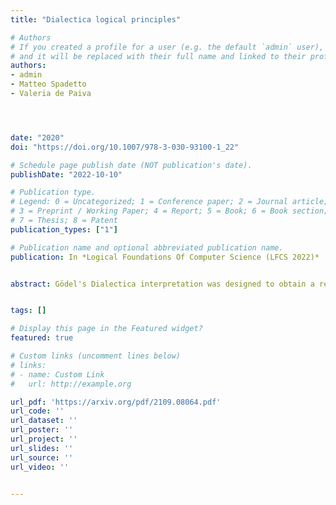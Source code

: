 ```yaml
---
title: "Dialectica logical principles"

# Authors
# If you created a profile for a user (e.g. the default `admin` user), write the username (folder name) here 
# and it will be replaced with their full name and linked to their profile.
authors:
- admin
- Matteo Spadetto
- Valeria de Paiva




date: "2020"
doi: "https://doi.org/10.1007/978-3-030-93100-1_22"

# Schedule page publish date (NOT publication's date).
publishDate: "2022-10-10"

# Publication type.
# Legend: 0 = Uncategorized; 1 = Conference paper; 2 = Journal article;
# 3 = Preprint / Working Paper; 4 = Report; 5 = Book; 6 = Book section;
# 7 = Thesis; 8 = Patent
publication_types: ["1"]

# Publication name and optional abbreviated publication name.
publication: In *Logical Foundations Of Computer Science (LFCS 2022)*


abstract: Gödel's Dialectica interpretation was designed to obtain a relative consistency proof for Heyting arithmetic, to be used in conjunction with the double negation interpretation to obtain the consistency of Peano arithmetic. In recent years, proof theoretic transformations (so-called proof interpretations) that are based on Gödel's Dialectica interpretation have been used systematically to extract new content from proofs and so the interpretation has found relevant applications in several areas of mathematics and computer science. Following our previous work on Gödel fibrations, we present a (hyper)doctrine characterisation of the Dialectica which corresponds exactly to the logical description of the interpretation. To show that we derive in the category theory the soundness of the interpretation of the implication connective, as expounded on by Spector and Troelstra. This requires extra logical principles, going beyond intuitionistic logic, Markov's Principle (MP) and the Independence of Premise (IP) principle, as well as some choice. We show how these principles are satisfied in the categorical setting, establishing a tight (internal language) correspondence between the logical system and the categorical framework. This tight correspondence should come handy not only when discussing the applications of the Dialectica already known, like its use to extract computational content from (some) classical theorems (proof mining), its use to help to model specific abstract machines, etc. but also to help devise new application


tags: []

# Display this page in the Featured widget?
featured: true

# Custom links (uncomment lines below)
# links:
# - name: Custom Link
#   url: http://example.org

url_pdf: 'https://arxiv.org/pdf/2109.08064.pdf'
url_code: ''
url_dataset: ''
url_poster: ''
url_project: ''
url_slides: ''
url_source: ''
url_video: ''


---
```



